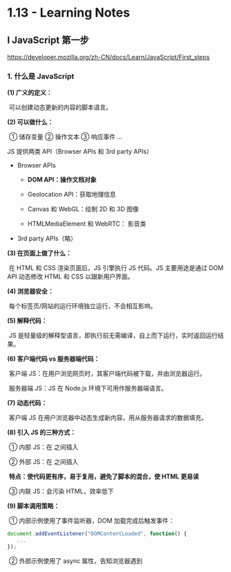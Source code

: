# 1.13 - Learning Notes



## Ⅰ JavaScript 第一步

https://developer.mozilla.org/zh-CN/docs/Learn/JavaScript/First_steps

### 1. 什么是 JavaScript

**(1) 广义的定义：**

​	可以创建动态更新的内容的脚本语言。



**(2) 可以做什么：**

​	① 储存变量 ② 操作文本 ③ 响应事件 ...

JS 提供两类 API（Browser APIs 和 3rd party APIs）

- Browser APIs

  - **DOM API：操作文档对象**

  - Geolocation API：获取地理信息

  - Canvas 和 WebGL：绘制 2D 和 3D 图像

  - HTMLMediaElement 和 WebRTC： 影音类
- 3rd party APIs（略）



**(3) 在页面上做了什么：**

​	在 HTML 和 CSS 渲染页面后，JS 引擎执行 JS 代码。JS 主要用途是通过 DOM API 动态修改 HTML 和 CSS 以跟新用户界面。



**(4) 浏览器安全：**

​	每个标签页/网站的运行环境独立运行，不会相互影响。



**(5) 解释代码：**

​	JS 是轻量级的解释型语言，即执行前无需编译，自上而下运行，实时返回运行结果。



**(6) 客户端代码 vs 服务器端代码：**

​	客户端 JS：在用户浏览网页时，其客户端代码被下载，并由浏览器运行。

​	服务器端 JS：JS 在 Node.js 环境下可用作服务器端语言。



**(7) 动态代码：**

​	客户端 JS 在用户浏览器中动态生成新内容，用从服务器请求的数据填充。



**(8) 引入 JS 的三种方式：**

​	① 内部 JS：在 <head></head> 之间插入 <script></script>

​	② 外部 JS：在 <head></head> 之间插入 <script src="XXX.js"></script>

​		**特点：使代码更有序，易于复用，避免了脚本的混合，使 HTML 更易读**

​	③ 内联 JS：会污染 HTML，效率低下



**(9) 脚本调用策略：**

​	① 内部示例使用了事件监听器，DOM 加载完成后触发事件：

```javascript
document.addEventListener("DOMContentLoaded", function() {
   ... 
});
```

​	② 外部示例使用了 async 属性，告知浏览器遇到 <script> 元素时不要中断后续 HTML 内容的加载：

```html
<script src="XXX.js" async></script>
```



**async 和 defer：**

- 浏览器遇到 async 脚本时不会阻塞页面渲染，脚本的运行次序无法控制。

  **如果脚本无需等待页面解析，且不依赖本页面的其他脚本，应该使用 async**

- 使用 defer 属性，脚本将按照在页面中出现的顺序加载和运行。

  **如果脚本需要等待页面解析，且依赖本页面的其他脚本，应该使用 defer，将关联的脚本按所需顺序置于 HTML 中**



### 2. 变量

**(1) var 和 let 的区别：**

​	var 可以根据需要多次声明相同名称的变量，但 let 不能（建议使用 let）。



**(2) 变量类型：**

​	① Number ② String ③ Boolean ④ Array ⑤ Object ⑥ 动态类型

​	使用 typeof 判断变量的数据类型



### 3. 数字和操作符

**(1) 数字类型：**

​	int float double 和 二/八/十六进制



**(2) 指数运算：**

​	7 ** 3 等于 Math.pow(7, 3)



### 4. 字符串

**(1) 单引号和双引号：**

​	不能混合使用，字符串内部出现需使用转义符



**(2) 数字与字符串：**

​	① 字符串和数字连接时，浏览器会自动将数字转换为字符串

​	② 字符串 -> 数字：

```javascript
let num = Number(str);
```

​	③ 数字 -> 字符串：

```javascript
let str = num.toString();
```



### 5. 字符串方法

**(1) 查找并提取子字符串：**

​	① 返回字符串 str 在原字符串的位置，如果不存在则返回 -1

```javascript
let num = myStr.indexOf(str);
```

​	② 用来提取从 num1 到 num2 的字符串（包括 num1，不包括 num2）

```javascript
let newStr = myStr.slice(num1, num2);
```



**(2) 转换大小写：**

​	toLowerCase() 和 toUpperCase()



**(3) 替换某部分：**

```javascript
let myStr = myStr.replace(str1, str2);
```

​	用于将原字符串中的 str1 替换为 str2。

​	**该方法不会改变原字符串的值，所以需要重新赋值。**



### 6. 数组

**(1) 字符串和数组之间的转换：**

​	① 字符串转换为数组：

```javascript
let myStr = 'aa,bb,cc';
let myArr = myStr.split(',');
```

​	② 数组转换为字符串：

```javascript
let myStr = myArr.join(',');
```

​	或者（无分隔符）

```javascript
let myStr = myArr.toString();
```



**(2) 添加和删除数组项：**

​	① push() 和 pop() 作用于结尾

​	② unshift() 和 shift() 作用于开头



